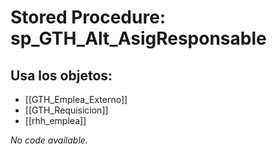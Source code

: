 # Stored Procedure: sp_GTH_Alt_AsigResponsable

## Usa los objetos:
- [[GTH_Emplea_Externo]]
- [[GTH_Requisicion]]
- [[rhh_emplea]]

*No code available.*
